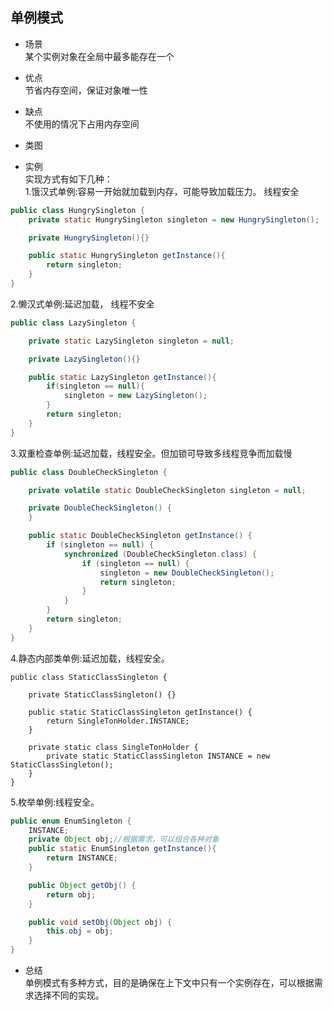 
## 单例模式
- 场景  
某个实例对象在全局中最多能存在一个
- 优点  
节省内存空间，保证对象唯一性
- 缺点  
不使用的情况下占用内存空间
- 类图  

- 实例  
实现方式有如下几种：  
1.饿汉式单例:容易一开始就加载到内存，可能导致加载压力。 线程安全  
```java
public class HungrySingleton {
    private static HungrySingleton singleton = new HungrySingleton();

    private HungrySingleton(){}

    public static HungrySingleton getInstance(){
        return singleton;
    }
}
```
2.懒汉式单例:延迟加载， 线程不安全  
```java
public class LazySingleton {

    private static LazySingleton singleton = null;

    private LazySingleton(){}

    public static LazySingleton getInstance(){
        if(singleton == null){
            singleton = new LazySingleton();
        }
        return singleton;
    }
}
```
3.双重检查单例:延迟加载，线程安全。但加锁可导致多线程竞争而加载慢  
```java
public class DoubleCheckSingleton {

    private volatile static DoubleCheckSingleton singleton = null;

    private DoubleCheckSingleton() {
    }

    public static DoubleCheckSingleton getInstance() {
        if (singleton == null) {
            synchronized (DoubleCheckSingleton.class) {
                if (singleton == null) {
                    singleton = new DoubleCheckSingleton();
                    return singleton;
                }
            }
        }
        return singleton;
    }
}
```
4.静态内部类单例:延迟加载，线程安全。
```javva
public class StaticClassSingleton {

    private StaticClassSingleton() {}

    public static StaticClassSingleton getInstance() {
        return SingleTonHolder.INSTANCE;
    }

    private static class SingleTonHolder {
        private static StaticClassSingleton INSTANCE = new StaticClassSingleton();
    }
}
```  
5.枚举单例:线程安全。
```java
public enum EnumSingleton {
    INSTANCE;
    private Object obj;//根据需求，可以组合各种对象
    public static EnumSingleton getInstance(){
        return INSTANCE;
    }

    public Object getObj() {
        return obj;
    }

    public void setObj(Object obj) {
        this.obj = obj;
    }
}
```  


- 总结  
单例模式有多种方式，目的是确保在上下文中只有一个实例存在，可以根据需求选择不同的实现。
